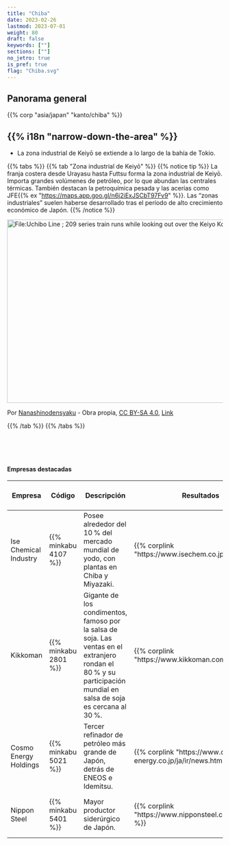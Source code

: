 ```yaml
---
title: "Chiba"
date: 2023-02-26
lastmod: 2023-07-01
weight: 80
draft: false
keywords: [""]
sections: [""]
no_jetro: true
is_pref: true
flag: "Chiba.svg"
---
```



<div class="main-desciption country-description">
    <h2 class="section-title">Panorama general</h2>
    <ul class="rule-list">
    </ul>
    {{% corp "asia/japan" "kanto/chiba" %}}
</div>


<div class="main-desciption area-description">
    <h2 class="section-title">{{% i18n "narrow-down-the-area" %}}</h2>
    <ul class="rule-list">
        <li>La zona industrial de Keiyō se extiende a lo largo de la bahía de Tokio.</li>
    </ul>
</div>

{{% tabs %}}
{{% tab "Zona industrial de Keiyō" %}}
{{% notice tip %}}
La franja costera desde Urayasu hasta Futtsu forma la zona industrial de Keiyō. Importa grandes volúmenes de petróleo, por lo que abundan las centrales térmicas. También destacan la petroquímica pesada y las acerías como JFE{{% ex "https://maps.app.goo.gl/n6j2iExJSCbT97Fv9" %}}. Las “zonas industriales” suelen haberse desarrollado tras el período de alto crecimiento económico de Japón.
{{% /notice %}}

<div class="googlemap-if no-margin">
<p><a href="https://commons.wikimedia.org/wiki/File:Uchibo_Line_;_209_series_train_runs_while_looking_out_over_the_Keiyo_Kombinat_aside.JPG#/media/File:Uchibo_Line_;_209_series_train_runs_while_looking_out_over_the_Keiyo_Kombinat_aside.JPG"><img src="https://upload.wikimedia.org/wikipedia/commons/a/a7/Uchibo_Line_%3B_209_series_train_runs_while_looking_out_over_the_Keiyo_Kombinat_aside.JPG" alt="File:Uchibo Line ; 209 series train runs while looking out over the Keiyo Kombinat aside.JPG" height="428" width="640"></a></p><p>Por <a href="//commons.wikimedia.org/wiki/User:Nanashinodensyaku" title="User:Nanashinodensyaku">Nanashinodensyaku</a> - <span class="int-own-work" lang="en">Obra propia</span>, <a href="https://creativecommons.org/licenses/by-sa/4.0" title="Creative Commons Attribution-Share Alike 4.0">CC BY-SA 4.0</a>, <a href="https://commons.wikimedia.org/w/index.php?curid=35874896">Link</a></p>
</div>

{{% /tab %}}
{{% /tabs %}}



<div class="container-corp mt-5" id="corp-desc" style="padding-top:50px">
    <h4 class="mb-4">Empresas destacadas</h4>
    <table class="table table-striped table-bordered">
        <thead class="table-light">
            <tr>
                <th scope="col" class="col-width-2">Empresa</th>
                <th scope="col" class="col-width-1">Código</th>
                <th scope="col" class="col-width-7">Descripción</th>
                <th scope="col" class="col-width-05">Resultados</th>
                <th scope="col" class="col-width-05">Historial de dividendos</th>
            </tr>
        </thead>
        <tbody class="corp-desc">
            <tr>
                <td>Ise Chemical Industry</td>
                <td>{{% minkabu 4107 %}}</td>
                <td>Posee alrededor del 10 % del mercado mundial de yodo, con plantas en Chiba y Miyazaki.</td>
                <td>{{% corplink "https://www.isechem.co.jp/ir/" %}}</td>
                <td>{{% dividend "tokyo" "4107" %}}</td>
            </tr>
            <tr>
                <td>Kikkoman</td>
                <td>{{% minkabu 2801 %}}</td>
                <td>Gigante de los condimentos, famoso por la salsa de soja. Las ventas en el extranjero rondan el 80 % y su participación mundial en salsa de soja es cercana al 30 %.</td>
                <td>{{% corplink "https://www.kikkoman.com/jp/ir/" %}}</td>
                <td>{{% dividend "tokyo" "2801" %}}</td>
            </tr>
            <tr>
                <td>Cosmo Energy Holdings</td>
                <td>{{% minkabu 5021 %}}</td>
                <td>Tercer refinador de petróleo más grande de Japón, detrás de ENEOS e Idemitsu.</td>
                <td>{{% corplink "https://www.cosmo-energy.co.jp/ja/ir/news.html" %}}</td>
                <td>{{% dividend "tokyo" "5021" %}}</td>
            </tr>
            <tr>
                <td>Nippon Steel</td>
                <td>{{% minkabu 5401 %}}</td>
                <td>Mayor productor siderúrgico de Japón.</td>
                <td>{{% corplink "https://www.nipponsteel.com/ir/library/" %}}</td>
                <td>{{% dividend "tokyo" "5401" %}}</td>
            </tr>
        </tbody>
    </table>
</div>

